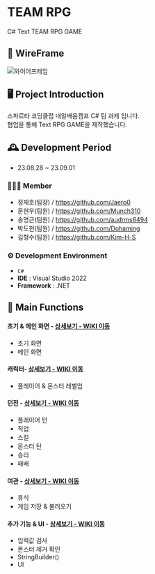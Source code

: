 # TEAM RPG 
C# Text TEAM RPG GAME

## 🎇 WireFrame
![와이어프레임](https://github.com/Munch310/TeamRPG/assets/84183932/8edd8cd2-a3ee-4c26-99dd-1dd99904bb6c)


## 🖥️ Project Introduction
스파르타 코딩클럽 내일배움캠프 C# 팀 과제 입니다.<br>
협업을 통해 Text RPG GAME을 제작했습니다.
<br>

## 🕰️ Development Period
* 23.08.28 ~ 23.09.01

### 🧑‍🤝‍🧑 Member
 - 정재호(팀장) / https://github.com/Jaero0
 - 문현우(팀원) / https://github.com/Munch310
 - 송명근(팀원) / https://github.com/audrms6494
 - 박도현(팀원) / https://github.com/Dohaming
 - 김형수(팀원) / https://github.com/Kim-H-S

### ⚙️ Development Environment
- `C#`
- **IDE** : Visual Studio 2022
- **Framework** : .NET

## 📌 Main Functions
#### 초기 & 메인 화면 - <a href="https://github.com/Jaero0/TeamRPG/wiki/1.-%EC%B4%88%EA%B8%B0-&-%EB%A9%94%EC%9D%B8%ED%99%94%EB%A9%B4" >상세보기 - WIKI 이동</a>
- 초기 화면
- 메인 화면

#### 캐릭터- <a href="https://github.com/Jaero0/TeamRPG/wiki/2.-%EC%BA%90%EB%A6%AD%ED%84%B0" >상세보기 - WIKI 이동</a>
- 플레이어 & 몬스터
  레벨업

#### 던전 - <a href="https://github.com/Jaero0/TeamRPG/wiki/3.-%EB%8D%98%EC%A0%84" >상세보기 - WIKI 이동</a>
- 플레이어 턴
- 직업
- 스킬
- 몬스터 턴
- 승리
- 패배
  
#### 여관 - <a href="https://github.com/Jaero0/TeamRPG/wiki/4.-%EC%97%AC%EA%B4%80" >상세보기 - WIKI 이동</a> 
- 휴식
- 게임 저장 & 불러오기

#### 추가 기능 & UI - <a href="https://github.com/Jaero0/TeamRPG/wiki/5.-%EC%B6%94%EA%B0%80-%EA%B8%B0%EB%8A%A5-&-UI" >상세보기 - WIKI 이동</a> 
- 입력값 검사
- 몬스터 제거 확인
- StringBuilder()
- UI
